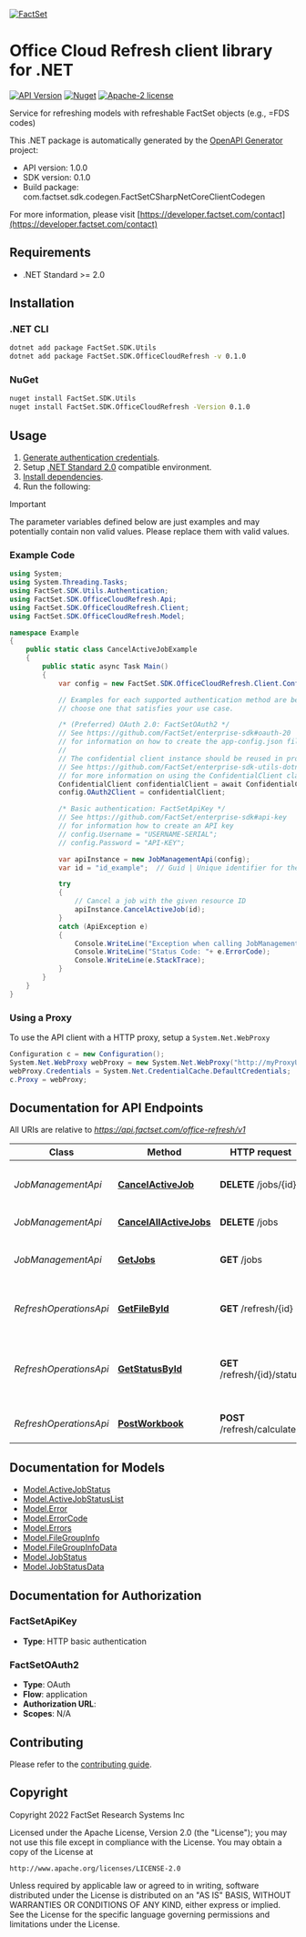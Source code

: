 [![FactSet](https://raw.githubusercontent.com/factset/enterprise-sdk/main/docs/images/factset-logo.svg)](https://www.factset.com)

# Office Cloud Refresh client library for .NET

[![API Version](https://img.shields.io/badge/api-v1.0.0-blue)](https://developer.factset.com/api-catalog/)
[![Nuget](https://img.shields.io/nuget/v/FactSet.SDK.OfficeCloudRefresh)](https://www.nuget.org/packages/FactSet.SDK.OfficeCloudRefresh)
[![Apache-2 license](https://img.shields.io/badge/license-Apache2-brightgreen.svg)](https://www.apache.org/licenses/LICENSE-2.0)

Service for refreshing models with refreshable FactSet objects (e.g., =FDS codes)

This .NET package is automatically generated by the [OpenAPI Generator](https://openapi-generator.tech) project:

- API version: 1.0.0
- SDK version: 0.1.0
- Build package: com.factset.sdk.codegen.FactSetCSharpNetCoreClientCodegen

For more information, please visit [https://developer.factset.com/contact](https://developer.factset.com/contact)

## Requirements

* .NET Standard >= 2.0

## Installation

### .NET CLI

```bash
dotnet add package FactSet.SDK.Utils
dotnet add package FactSet.SDK.OfficeCloudRefresh -v 0.1.0
```

### NuGet

```bash
nuget install FactSet.SDK.Utils
nuget install FactSet.SDK.OfficeCloudRefresh -Version 0.1.0
```

## Usage

1. [Generate authentication credentials](../../../../README.md#authentication).
2. Setup [.NET Standard 2.0](https://docs.microsoft.com/en-us/dotnet/standard/net-standard?tabs=net-standard-2-0) compatible environment.
3. [Install dependencies](#installation).
4. Run the following:

> [!IMPORTANT]
> The parameter variables defined below are just examples and may potentially contain non valid values. Please replace them with valid values.

### Example Code

```csharp
using System;
using System.Threading.Tasks;
using FactSet.SDK.Utils.Authentication;
using FactSet.SDK.OfficeCloudRefresh.Api;
using FactSet.SDK.OfficeCloudRefresh.Client;
using FactSet.SDK.OfficeCloudRefresh.Model;

namespace Example
{
    public static class CancelActiveJobExample
    {
        public static async Task Main()
        {
            var config = new FactSet.SDK.OfficeCloudRefresh.Client.Configuration();

            // Examples for each supported authentication method are below,
            // choose one that satisfies your use case.

            /* (Preferred) OAuth 2.0: FactSetOAuth2 */
            // See https://github.com/FactSet/enterprise-sdk#oauth-20
            // for information on how to create the app-config.json file
            //
            // The confidential client instance should be reused in production environments.
            // See https://github.com/FactSet/enterprise-sdk-utils-dotnet#authentication
            // for more information on using the ConfidentialClient class
            ConfidentialClient confidentialClient = await ConfidentialClient.CreateAsync("/path/to/app-config.json");
            config.OAuth2Client = confidentialClient;

            /* Basic authentication: FactSetApiKey */
            // See https://github.com/FactSet/enterprise-sdk#api-key
            // for information how to create an API key
            // config.Username = "USERNAME-SERIAL";
            // config.Password = "API-KEY";

            var apiInstance = new JobManagementApi(config);
            var id = "id_example";  // Guid | Unique identifier for the job (resource ID returned from FactSet).

            try
            {
                // Cancel a job with the given resource ID
                apiInstance.CancelActiveJob(id);
            }
            catch (ApiException e)
            {
                Console.WriteLine("Exception when calling JobManagementApi.CancelActiveJob: " + e.Message );
                Console.WriteLine("Status Code: "+ e.ErrorCode);
                Console.WriteLine(e.StackTrace);
            }
        }
    }
}
```

### Using a Proxy

To use the API client with a HTTP proxy, setup a `System.Net.WebProxy`

```csharp
Configuration c = new Configuration();
System.Net.WebProxy webProxy = new System.Net.WebProxy("http://myProxyUrl:80/");
webProxy.Credentials = System.Net.CredentialCache.DefaultCredentials;
c.Proxy = webProxy;
```

## Documentation for API Endpoints

All URIs are relative to *https://api.factset.com/office-refresh/v1*

Class | Method | HTTP request | Description
------------ | ------------- | ------------- | -------------
*JobManagementApi* | [**CancelActiveJob**](https://github.com/FactSet/enterprise-sdk/tree/main/code/dotnet/OfficeCloudRefresh/v1/docs/JobManagementApi.md#cancelactivejob) | **DELETE** /jobs/{id} | Cancel a job with the given resource ID
*JobManagementApi* | [**CancelAllActiveJobs**](https://github.com/FactSet/enterprise-sdk/tree/main/code/dotnet/OfficeCloudRefresh/v1/docs/JobManagementApi.md#cancelallactivejobs) | **DELETE** /jobs | Cancel all active jobs
*JobManagementApi* | [**GetJobs**](https://github.com/FactSet/enterprise-sdk/tree/main/code/dotnet/OfficeCloudRefresh/v1/docs/JobManagementApi.md#getjobs) | **GET** /jobs | Get information on all active jobs
*RefreshOperationsApi* | [**GetFileById**](https://github.com/FactSet/enterprise-sdk/tree/main/code/dotnet/OfficeCloudRefresh/v1/docs/RefreshOperationsApi.md#getfilebyid) | **GET** /refresh/{id} | Retrieve a calculated file by resource ID.
*RefreshOperationsApi* | [**GetStatusById**](https://github.com/FactSet/enterprise-sdk/tree/main/code/dotnet/OfficeCloudRefresh/v1/docs/RefreshOperationsApi.md#getstatusbyid) | **GET** /refresh/{id}/status | Get the status of the refresh job with the given resource ID
*RefreshOperationsApi* | [**PostWorkbook**](https://github.com/FactSet/enterprise-sdk/tree/main/code/dotnet/OfficeCloudRefresh/v1/docs/RefreshOperationsApi.md#postworkbook) | **POST** /refresh/calculate | Refresh a spreadsheet file


## Documentation for Models

 - [Model.ActiveJobStatus](https://github.com/FactSet/enterprise-sdk/tree/main/code/dotnet/OfficeCloudRefresh/v1/docs/ActiveJobStatus.md)
 - [Model.ActiveJobStatusList](https://github.com/FactSet/enterprise-sdk/tree/main/code/dotnet/OfficeCloudRefresh/v1/docs/ActiveJobStatusList.md)
 - [Model.Error](https://github.com/FactSet/enterprise-sdk/tree/main/code/dotnet/OfficeCloudRefresh/v1/docs/Error.md)
 - [Model.ErrorCode](https://github.com/FactSet/enterprise-sdk/tree/main/code/dotnet/OfficeCloudRefresh/v1/docs/ErrorCode.md)
 - [Model.Errors](https://github.com/FactSet/enterprise-sdk/tree/main/code/dotnet/OfficeCloudRefresh/v1/docs/Errors.md)
 - [Model.FileGroupInfo](https://github.com/FactSet/enterprise-sdk/tree/main/code/dotnet/OfficeCloudRefresh/v1/docs/FileGroupInfo.md)
 - [Model.FileGroupInfoData](https://github.com/FactSet/enterprise-sdk/tree/main/code/dotnet/OfficeCloudRefresh/v1/docs/FileGroupInfoData.md)
 - [Model.JobStatus](https://github.com/FactSet/enterprise-sdk/tree/main/code/dotnet/OfficeCloudRefresh/v1/docs/JobStatus.md)
 - [Model.JobStatusData](https://github.com/FactSet/enterprise-sdk/tree/main/code/dotnet/OfficeCloudRefresh/v1/docs/JobStatusData.md)


## Documentation for Authorization


### FactSetApiKey

- **Type**: HTTP basic authentication


### FactSetOAuth2

- **Type**: OAuth
- **Flow**: application
- **Authorization URL**: 
- **Scopes**: N/A


## Contributing

Please refer to the [contributing guide](../../../../CONTRIBUTING.md).

## Copyright

Copyright 2022 FactSet Research Systems Inc

Licensed under the Apache License, Version 2.0 (the "License");
you may not use this file except in compliance with the License.
You may obtain a copy of the License at

    http://www.apache.org/licenses/LICENSE-2.0

Unless required by applicable law or agreed to in writing, software
distributed under the License is distributed on an "AS IS" BASIS,
WITHOUT WARRANTIES OR CONDITIONS OF ANY KIND, either express or implied.
See the License for the specific language governing permissions and
limitations under the License.

